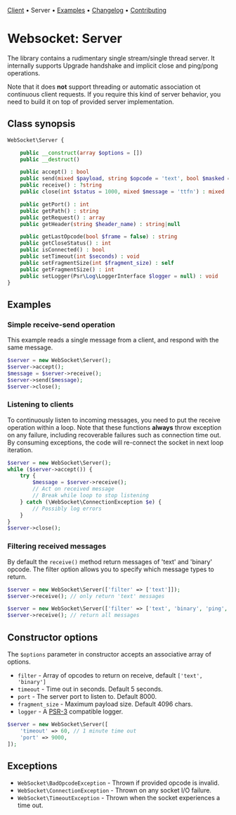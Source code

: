 [Client](Client.md) • Server • [Examples](Examples.md) • [Changelog](Changelog.md) • [Contributing](Contributing.md)

# Websocket: Server

The library contains a rudimentary single stream/single thread server.
It internally supports Upgrade handshake and implicit close and ping/pong operations.

Note that it does **not** support threading or automatic association ot continuous client requests.
If you require this kind of server behavior, you need to build it on top of provided server implementation.

##  Class synopsis

```php
WebSocket\Server {

    public __construct(array $options = [])
    public __destruct()

    public accept() : bool
    public send(mixed $payload, string $opcode = 'text', bool $masked = true) : void
    public receive() : ?string
    public close(int $status = 1000, mixed $message = 'ttfn') : mixed

    public getPort() : int
    public getPath() : string
    public getRequest() : array
    public getHeader(string $header_name) : string|null

    public getLastOpcode(bool $frame = false) : string
    public getCloseStatus() : int
    public isConnected() : bool
    public setTimeout(int $seconds) : void
    public setFragmentSize(int $fragment_size) : self
    public getFragmentSize() : int
    public setLogger(Psr\Log\LoggerInterface $logger = null) : void
}
```

## Examples

### Simple receive-send operation

This example reads a single message from a client, and respond with the same message.

```php
$server = new WebSocket\Server();
$server->accept();
$message = $server->receive();
$server->send($message);
$server->close();
```

### Listening to clients

To continuously listen to incoming messages, you need to put the receive operation within a loop.
Note that these functions **always** throw exception on any failure, including recoverable failures such as connection time out.
By consuming exceptions, the code will re-connect the socket in next loop iteration.

```php
$server = new WebSocket\Server();
while ($server->accept()) {
    try {
        $message = $server->receive();
        // Act on received message
        // Break while loop to stop listening
    } catch (\WebSocket\ConnectionException $e) {
        // Possibly log errors
    }
}
$server->close();
```

### Filtering received messages

By default the `receive()` method return messages of 'text' and 'binary' opcode.
The filter option allows you to specify which message types to return.

```php
$server = new WebSocket\Server(['filter' => ['text']]);
$server->receive(); // only return 'text' messages

$server = new WebSocket\Server(['filter' => ['text', 'binary', 'ping', 'pong', 'close']]);
$server->receive(); // return all messages
```

## Constructor options

The `$options` parameter in constructor accepts an associative array of options.

* `filter` - Array of opcodes to return on receive, default `['text', 'binary']`
* `timeout` - Time out in seconds. Default 5 seconds.
* `port` - The server port to listen to. Default 8000.
* `fragment_size` - Maximum payload size. Default 4096 chars.
* `logger` - A [PSR-3](https://www.php-fig.org/psr/psr-3/) compatible logger.

```php
$server = new WebSocket\Server([
    'timeout' => 60, // 1 minute time out
    'port' => 9000,
]);
```

## Exceptions

* `WebSocket\BadOpcodeException` - Thrown if provided opcode is invalid.
* `WebSocket\ConnectionException` - Thrown on any socket I/O failure.
* `WebSocket\TimeoutException` - Thrown when the socket experiences a time out.

